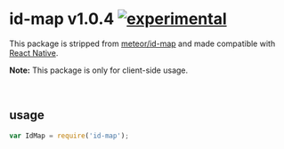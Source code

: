 
# id-map v1.0.4 [![experimental](http://badges.github.io/stability-badges/dist/experimental.svg)](http://github.com/badges/stability-badges)

This package is stripped from [meteor/id-map](https://atmospherejs.com/meteor/id-map) and made compatible with [React Native](https://github.com/facebook/react-native).

**Note:** This package is only for client-side usage.

&nbsp;

## usage

```js
var IdMap = require('id-map');
```
